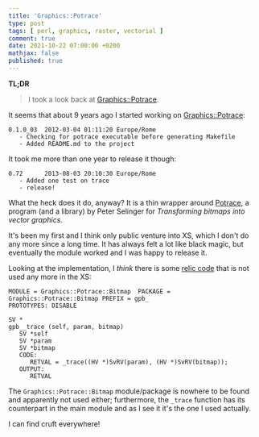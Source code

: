 ```yaml
---
title: 'Graphics::Potrace'
type: post
tags: [ perl, graphics, raster, vectorial ]
comment: true
date: 2021-10-22 07:00:00 +0200
mathjax: false
published: true
---
```


**TL;DR**

> I took a look back at [Graphics::Potrace][].


It seems that about 9 years ago I started working on
[Graphics::Potrace][]:

```
0.1.0_03  2012-03-04 01:11:20 Europe/Rome
   - Checking for potrace executable before generating Makefile
   - Added README.md to the project
```

It took me more than one year to release it though:

```
0.72      2013-08-03 20:10:30 Europe/Rome
   - Added one test on trace
   - release!
```

What the heck does it do, anyway? It is a thin wrapper around
[Potrace][], a program (and a library) by Peter Selinger for
*Transforming bitmaps into vector graphics*.

It's been my first and I think only public venture into XS, which I
don't do any more since a long time. It has always felt a lot like black
magic, but eventually the module worked and I was happy to release it.

Looking at the implementation, I *think* there is some [relic code][]
that is not used any more in the XS:

```
MODULE = Graphics::Potrace::Bitmap	PACKAGE = Graphics::Potrace::Bitmap	PREFIX = gpb_
PROTOTYPES: DISABLE

SV *
gpb__trace (self, param, bitmap)
   SV *self
   SV *param
   SV *bitmap
   CODE:
      RETVAL = _trace((HV *)SvRV(param), (HV *)SvRV(bitmap));
   OUTPUT:
      RETVAL
```

The `Graphics::Potrace::Bitmap` module/package is nowhere to be found
and apparently not used either; furthermore, the `_trace` function has
its counterpart in the main module and as I see it it's the one I used
actually.

I can find cruft everywhere!

[Perl]: https://www.perl.org/
[Graphics::Potrace]: https://metacpan.org/pod/Graphics::Potrace
[Potrace]: http://potrace.sourceforge.net/
[relic code]: https://github.com/polettix/Graphics-Potrace/blob/e2ae24c5808c585f08d4c7368be42af499a4f42a/Potrace.xs#L246
